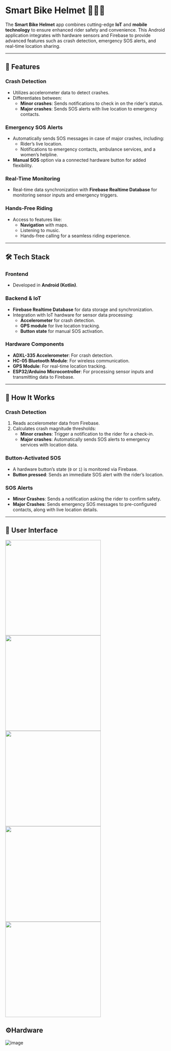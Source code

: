 # Smart Bike Helmet 🚴‍♂️📱  

The **Smart Bike Helmet** app combines cutting-edge **IoT** and **mobile technology** to ensure enhanced rider safety and convenience. This Android application integrates with hardware sensors and Firebase to provide advanced features such as crash detection, emergency SOS alerts, and real-time location sharing.  

---  

## 📲 Features  

### **Crash Detection**  
- Utilizes accelerometer data to detect crashes.  
- Differentiates between:  
  - **Minor crashes**: Sends notifications to check in on the rider's status.  
  - **Major crashes**: Sends SOS alerts with live location to emergency contacts.  

### **Emergency SOS Alerts**  
- Automatically sends SOS messages in case of major crashes, including:  
  - Rider’s live location.  
  - Notifications to emergency contacts, ambulance services, and a women’s helpline.  
- **Manual SOS** option via a connected hardware button for added flexibility.  

### **Real-Time Monitoring**  
- Real-time data synchronization with **Firebase Realtime Database** for monitoring sensor inputs and emergency triggers.  

### **Hands-Free Riding**  
- Access to features like:  
  - **Navigation** with maps.  
  - Listening to music.  
  - Hands-free calling for a seamless riding experience.  

---  

## 🛠️ Tech Stack  

### **Frontend**  
- Developed in **Android (Kotlin)**.  

### **Backend & IoT**  
- **Firebase Realtime Database** for data storage and synchronization.  
- Integration with IoT hardware for sensor data processing:  
  - **Accelerometer** for crash detection.  
  - **GPS module** for live location tracking.  
  - **Button state** for manual SOS activation.  

### **Hardware Components**  
- **ADXL-335 Accelerometer**: For crash detection.  
- **HC-05 Bluetooth Module**: For wireless communication.  
- **GPS Module**: For real-time location tracking.  
- **ESP32/Arduino Microcontroller**: For processing sensor inputs and transmitting data to Firebase.  

---  

## 🎉 How It Works  

### **Crash Detection**  
1. Reads accelerometer data from Firebase.  
2. Calculates crash magnitude thresholds:  
   - **Minor crashes**: Trigger a notification to the rider for a check-in.  
   - **Major crashes**: Automatically sends SOS alerts to emergency services with location data.  

### **Button-Activated SOS**  
- A hardware button’s state (`0` or `1`) is monitored via Firebase.  
- **Button pressed**: Sends an immediate SOS alert with the rider’s location.  

### **SOS Alerts**  
- **Minor Crashes**: Sends a notification asking the rider to confirm safety.  
- **Major Crashes**: Sends emergency SOS messages to pre-configured contacts, along with live location details.  

---  
## 📲 User Interface
<img src="https://github.com/user-attachments/assets/eaeb3a21-23f5-4c0a-8283-55f6e3c33d4b" width="300"/>

<img src="https://github.com/user-attachments/assets/9f757736-0e57-4af8-8b8b-6dd6b4985421" width="300"/>




<img src="https://github.com/user-attachments/assets/e1192ab4-90db-4849-b5c2-9c2c26493eb8" width="300"/>
<img src="https://github.com/user-attachments/assets/8b095078-7596-47f7-a26e-8ff62c524e2a" width="300"/>

<img src="https://github.com/user-attachments/assets/1d762eb9-4722-4d4a-89a8-a2220d6c77ed" width="300"/>


## ⚙️Hardware
![image](https://github.com/user-attachments/assets/78cf851a-0bec-4a1d-b583-b4311d7d6ac8)






